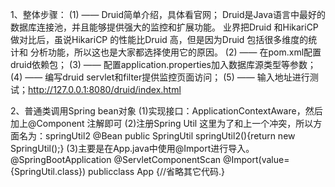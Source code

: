 1、整体步骤：
(1) —— Druid简单介绍，具体看官网；
Druid是Java语言中最好的数据库连接池，并且能够提供强大的监控和扩展功能。
业界把Druid 和HikariCP 做对比后，虽说HikariCP 的性能比Druid 高，但是因为Druid 包括很多维度的统计和
分析功能，所以这也是大家都选择使用它的原因。
(2) —— 在pom.xml配置druid依赖包；
(3) —— 配置application.properties加入数据库源类型等参数；
(4) —— 编写druid servlet和filter提供监控页面访问；
(5) —— 输入地址进行测试；http://127.0.0.1:8080/druid/index.html


2、普通类调用Spring bean对象
(1)实现接口：ApplicationContextAware，然后加上@Component 注解即可
(2)注册Spring Util  这里为了和上一个冲突，所以方面名为：springUtil2
	@Bean
	public SpringUtil springUtil2(){return new SpringUtil();}
(3)主要是在App.java中使用@Import进行导入。
	@SpringBootApplication
	@ServletComponentScan
	@Import(value={SpringUtil.class})
	publicclass App {//省略其它代码.}	
	
	
	
	